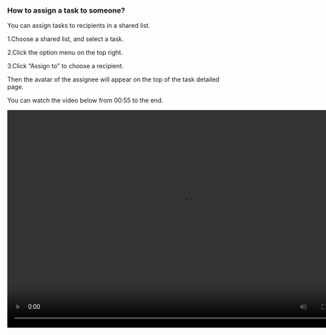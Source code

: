 ### How to assign a task to someone?
You can assign tasks to recipients in a shared list.

1.Choose a shared list, and select a task.

2.Click the option menu on the top right.

3.Click “Assign to” to choose a recipient.

Then the avatar of the assignee will appear on the top of the task detailed page.

You can watch the video below from 00:55 to the end.

<video width="800" height="500" controls="controls">
  <source https://www.youtube.com/watch?v=CTW6geOAGtw&list=PLbWRKVi0_aTEwRLCS5T4MD0wCQU_ve8xW&index=2="movie.ogg" type="video/ogg">
  <source https://www.youtube.com/watch?v=CTW6geOAGtw&list=PLbWRKVi0_aTEwRLCS5T4MD0wCQU_ve8xW&index=2="movie.mp4" type="video/mp4">
Your browser does not support the video tag.
</video>
